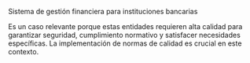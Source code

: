 Sistema de gestión financiera para instituciones bancarias

Es un caso relevante porque estas entidades requieren alta calidad para garantizar seguridad, cumplimiento normativo y satisfacer necesidades específicas. La implementación de normas de calidad es crucial en este contexto.